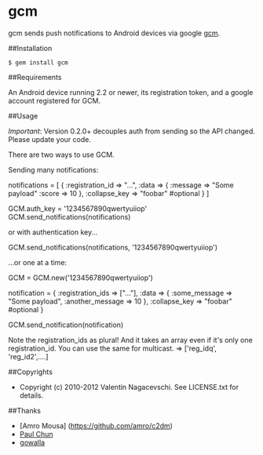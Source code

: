 # gcm

gcm sends push notifications to Android devices via google [gcm](http://developer.android.com/guide/google/gcm/gcm.html).

##Installation

    $ gem install gcm
    
##Requirements

An Android device running 2.2 or newer, its registration token, and a google account registered for GCM.

##Usage

*Important*: Version 0.2.0+ decouples auth from sending so the API changed. Please update your code.

There are two ways to use GCM.

Sending many notifications:

  notifications = [
    {
      :registration_id => "...", 
      :data => {
        :message => "Some payload"
        :score => 10
      },
      :collapse_key => "foobar" #optional
    }
  ]
  
  GCM.auth_key = '1234567890qwertyuiiop'
  GCM.send_notifications(notifications)
  
  or with authentication key...

  GCM.send_notifications(notifications, '1234567890qwertyuiiop')

...or one at a time:

  GCM = GCM.new('1234567890qwertyuiiop')

  notification = {
    :registration_ids => ["..."], 
    :data => {
      :some_message => "Some payload",
      :another_message => 10
    },
    :collapse_key => "foobar" #optional
  }

  GCM.send_notification(notification)

Note the registration_ids as plural! And it takes an array even if it's only one registration_id.
You can use the same for multicast.  => ['reg_idq', 'reg_id2',....]

##Copyrights

* Copyright (c) 2010-2012 Valentin Nagacevschi. See LICENSE.txt for details.

##Thanks
* [Amro Mousa] (https://github.com/amro/c2dm)
* [Paul Chun](https://github.com/sixofhearts)
* [gowalla](https://github.com/gowalla)
